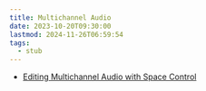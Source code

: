 ```yaml
---
title: Multichannel Audio
date: 2023-10-20T09:30:00
lastmod: 2024-11-26T06:59:54
tags:
  - stub
---
```


- [Editing Multichannel Audio with Space Control](./editing-multichannel-audio-with-space-control.md)
